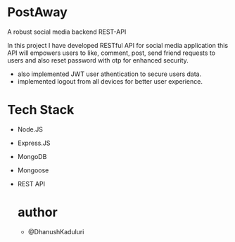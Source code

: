 # PostAway
A robust social media backend REST-API

In this project I have developed RESTful API for social media application this API will empowers users to like, comment, post, send friend requests to users and also reset password with otp for enhanced security.
- also implemented JWT user athentication to secure users data.
- implemented logout from all devices for better user experience.

# Tech Stack
- Node.JS
- Express.JS
- MongoDB
- Mongoose
- REST API

  # author
  - @DhanushKaduluri
